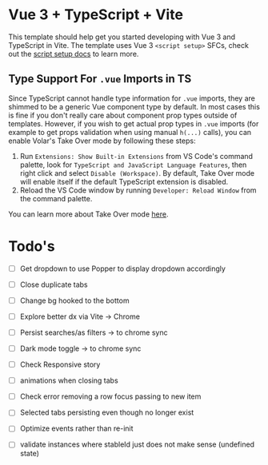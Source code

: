 # Vue 3 + TypeScript + Vite

This template should help get you started developing with Vue 3 and TypeScript in Vite. The template uses Vue 3 `<script setup>` SFCs, check out the [script setup docs](https://v3.vuejs.org/api/sfc-script-setup.html#sfc-script-setup) to learn more.

## Type Support For `.vue` Imports in TS

Since TypeScript cannot handle type information for `.vue` imports, they are shimmed to be a generic Vue component type by default. In most cases this is fine if you don't really care about component prop types outside of templates. However, if you wish to get actual prop types in `.vue` imports (for example to get props validation when using manual `h(...)` calls), you can enable Volar's Take Over mode by following these steps:

1. Run `Extensions: Show Built-in Extensions` from VS Code's command palette, look for `TypeScript and JavaScript Language Features`, then right click and select `Disable (Workspace)`. By default, Take Over mode will enable itself if the default TypeScript extension is disabled.
2. Reload the VS Code window by running `Developer: Reload Window` from the command palette.

You can learn more about Take Over mode [here](https://github.com/johnsoncodehk/volar/discussions/471).

# Todo's

- [ ] Get dropdown to use Popper to display dropdown accordingly 
- [ ] Close duplicate tabs
- [ ] Change bg hooked to the bottom

- [ ] Explore better dx via Vite -> Chrome 
- [ ] Persist searches/as filters -> to chrome sync
- [ ] Dark mode toggle -> to chrome sync
- [ ] Check Responsive story
- [ ] animations when closing tabs
- [ ] Check error removing a row focus passing to new item
- [ ] Selected tabs persisting even though no longer exist
- [ ] Optimize events rather than re-init
- [ ] validate instances where stableId just does not make sense (undefined state)
